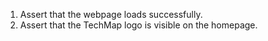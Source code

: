 1. Assert that the webpage loads successfully.
2. Assert that the TechMap logo is visible on the homepage.